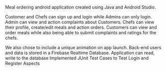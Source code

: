 Meal ordering android application created using Java and Android Studio.

Customer and Chefs can sign up and login while Admins can only login. Admin can view and action complaints about Customers. Chefs can view their profile, create/edit meals and action orders. Customers can view and order meals while also being able to submit complaints and ratings for the chefs.

We also chose to include a unique animation on app launch. Back-end users and data is stored in a Firebase Realtime Database. Application can read, write to the database Implemented JUnit Test Cases to Test Login and Register Aspects
